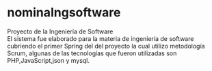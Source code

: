 # nominaIngsoftware
Proyecto de la Ingeniería de Software  
El sistema fue elaborado para la materia de ingeniería de software cubriendo el primer Spring del
del proyecto la cual utilizo metodología Scrum, algunas de las tecnologías que fueron utilizadas son PHP,JavaScript,json y mysql.
